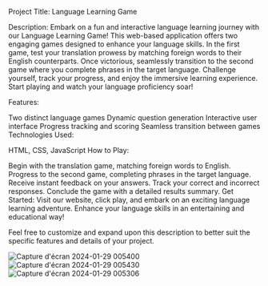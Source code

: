 Project Title: Language Learning Game

Description:
Embark on a fun and interactive language learning journey with our Language Learning Game! This web-based application offers two engaging games designed to enhance your language skills. In the first game, test your translation prowess by matching foreign words to their English counterparts. Once victorious, seamlessly transition to the second game where you complete phrases in the target language. Challenge yourself, track your progress, and enjoy the immersive learning experience. Start playing and watch your language proficiency soar!

Features:

Two distinct language games
Dynamic question generation
Interactive user interface
Progress tracking and scoring
Seamless transition between games
Technologies Used:

HTML, CSS, JavaScript
How to Play:

Begin with the translation game, matching foreign words to English.
Progress to the second game, completing phrases in the target language.
Receive instant feedback on your answers.
Track your correct and incorrect responses.
Conclude the game with a detailed results summary.
Get Started:
Visit our website, click play, and embark on an exciting language learning adventure. Enhance your language skills in an entertaining and educational way!

Feel free to customize and expand upon this description to better suit the specific features and details of your project.

![Capture d'écran 2024-01-29 005400](https://github.com/GABSIWAEL/languageGameEdu/assets/149884257/d2121c78-988e-45cb-8a5e-37cd409acef3)
![Capture d'écran 2024-01-29 005430](https://github.com/GABSIWAEL/languageGameEdu/assets/149884257/d913b4a3-2095-4704-9095-1886ba58b713)
![Capture d'écran 2024-01-29 005306](https://github.com/GABSIWAEL/languageGameEdu/assets/149884257/d7068485-8117-49bc-9fe7-2d98d7962f9a)

